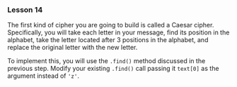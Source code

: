 ### Lesson 14

The first kind of cipher you are going to build is called a Caesar cipher. Specifically, you will take each letter in your message, find its position in the alphabet, take the letter located after 3 positions in the alphabet, and replace the original letter with the new letter.

To implement this, you will use the `.find()` method discussed in the previous step. Modify your existing `.find()` call passing it `text[0]` as the argument instead of `'z'`.
